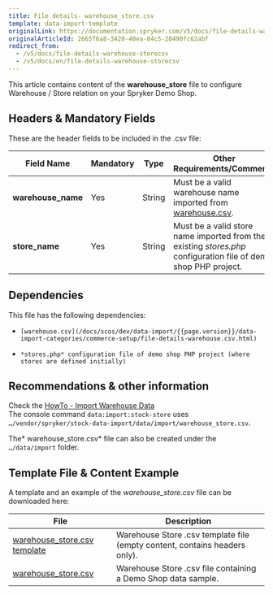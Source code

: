 ```yaml
---
title: File details- warehouse_store.csv
template: data-import-template
originalLink: https://documentation.spryker.com/v5/docs/file-details-warehouse-storecsv
originalArticleId: 2665f6a8-3420-40ea-84c5-28490fc62abf
redirect_from:
  - /v5/docs/file-details-warehouse-storecsv
  - /v5/docs/en/file-details-warehouse-storecsv
---
```


This article contains content of the **warehouse_store** file to configure Warehouse / Store relation on your Spryker Demo Shop.

## Headers & Mandatory Fields 
These are the header fields to be included in the .csv file:

| Field Name | Mandatory | Type | Other Requirements/Comments | Description |
| --- | --- | --- | --- | --- |
| **warehouse_name** | Yes | String | Must be a valid warehouse name imported from [warehouse.csv](/docs/scos/dev/data-import/{{page.version}}/data-import-categories/commerce-setup/file-details-warehouse.csv.html). | Name of the warehouse. |
| **store_name** | Yes | String | Must be a valid store name imported from the existing *stores.php* configuration file of demo shop PHP project. | Name of the store. |

## Dependencies
This file has the following dependencies: 

*     [warehouse.csv](/docs/scos/dev/data-import/{{page.version}}/data-import-categories/commerce-setup/file-details-warehouse.csv.html)
*     *stores.php* configuration file of demo shop PHP project (where stores are defined initially)

## Recommendations & other information
Check the [HowTo - Import Warehouse Data](/docs/scos/dev/tutorials/{{page.version}}/howtos/feature-howtos/data-imports/howto-import-warehouse-data.html)  
The console command `data:import:stock-store` uses `…/vendor/spryker/stock-data-import/data/import/warehouse_store.csv`. 

The* warehouse_store.csv* file can also be created under the `…/data/import` folder. 

## Template File & Content Example
A template and an example of the *warehouse_store.csv* file can be downloaded here:

| File | Description |
| --- | --- |
| [warehouse_store.csv template](https://spryker.s3.eu-central-1.amazonaws.com/docs/Developer+Guide/Back-End/Data+Manipulation/Data+Ingestion/Data+Import/Data+Import+Categories/Commerce+Setup/Template+warehouse_store.csv) | Warehouse Store .csv template file (empty content, contains headers only). |
| [warehouse_store.csv](https://spryker.s3.eu-central-1.amazonaws.com/docs/Developer+Guide/Back-End/Data+Manipulation/Data+Ingestion/Data+Import/Data+Import+Categories/Commerce+Setup/warehouse_store.csv) | Warehouse Store .csv file containing a Demo Shop data sample. |
